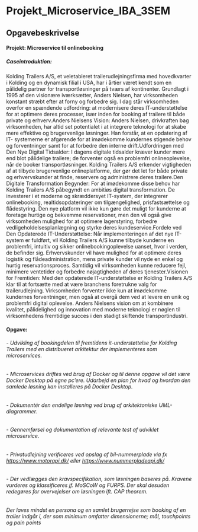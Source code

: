 # Projekt_Microservice_IBA_3SEM
## Opgavebeskrivelse
#### Projekt: Microservice til onlinebooking
##### Caseintroduktion:
Kolding Trailers A/S, et veletableret trailerudlejningsfirma med hovedkvarter i Kolding og en
dynamisk filial i USA, har i årtier været kendt som en pålidelig partner for transportløsninger på
tværs af kontinenter. Grundlagt i 1995 af den visionære iværksætter, Anders Nielsen, har
virksomheden konstant stræbt efter at forny og forbedre sig. I dag står virksomheden overfor en
spændende udfordring: at modernisere deres IT-understøttelse for at optimere deres processer,
især inden for booking af trailere til både private og erhverv.Anders Nielsens Vision:
Anders Nielsen, drivkraften bag virksomheden, har altid set potentialet i at integrere teknologi
for at skabe mere effektive og brugervenlige løsninger. Han forstår, at en opdatering af IT-
systemerne er afgørende for at imødekomme kundernes stigende behov og forventninger samt
for at forbedre den interne drift.Udfordringen med Den Nye Digital Tidsalder:
I dagens digitale tidsalder kræver kunder mere end blot pålidelige trailere; de forventer også en
problemfri onlineoplevelse, når de booker transportløsninger. Kolding Trailers A/S erkender
vigtigheden af at tilbyde brugervenlige onlineplatforme, der gør det let for både private og
erhvervskunder at finde, reservere og administrere deres trailere.Den Digitale Transformation Begynder:
For at imødekomme disse behov har Kolding Trailers A/S påbegyndt en ambitiøs digital
transformation. De investerer i et moderne og skræddersyet IT-system, der integrerer
onlinebooking, realtidsopdateringer om tilgængelighed, prisfastsættelse og flådestyring.
Den nye platform vil ikke kun gøre det muligt for kunderne at foretage hurtige og bekvemme
reservationer, men den vil også give virksomheden mulighed for at optimere lagerstyring,
forbedre vedligeholdelsesplanlægning og styrke deres kundeservice.Fordele ved Den Opdaterede IT-Understøttelse:
Når implementeringen af det nye IT-system er fuldført, vil Kolding Trailers A/S kunne tilbyde
kunderne en problemfri, intuitiv og sikker onlinebookingoplevelse uanset, hvor i verden, de
befinder sig. Erhvervskunder vil have mulighed for at optimere deres logistik og
flådeadministration, mens private kunder vil nyde en enkel og hurtig reservationsproces.
Samtidig vil virksomheden kunne reducere fejl, minimere ventetider og forbedre nøjagtigheden
af deres tjenester.Visionen for Fremtiden:
Med den opdaterede IT-understøttelse er Kolding Trailers A/S klar til at fortsætte med at være
branchens foretrukne valg for trailerudlejning. Virksomheden forventer ikke kun at imødekomme
kundernes forventninger, men også at overgå dem ved at levere en unik og problemfri digital
oplevelse. Anders Nielsens vision om at kombinere kvalitet, pålidelighed og innovation med
moderne teknologi er nøglen til virksomhedens fremtidige succes i den stadigt skiftende
transportindustri.

#### Opgave:
###### - Udvikling af bookingdelen til fremtidens it-understøttelse for Kolding Trailers med en distribueret arkitektur der implementeres som microservices.
###### - Microservices driftes ved brug af Docker og til denne opgave vil det være Docker Desktop på egne pc’ere. Udarbejd en plan for hvad og hvordan den samlede løsning kan installeres på Docker Desktop.
###### - Dokumentér den endelige løsning ved brug af arkitektoniske UML-diagrammer.
###### - Gennemførsel og dokumentation af relevante test af udviklet microservice.
###### - Privatudlejning verificeres ved opslag af bil-nummerplade via fx https://www.motorapi.dk/ eller https://www.nummerpladeapi.dk/
###### - Der vedlægges den kravspecifikation, som løsningen baseres på. Kravene vurderes og klassificeres jf. MoSCoW og FURPS. Der skal desuden redegøres for overvejelser om løsningen ift. CAP theorem.
###### Der laves mindst en persona og en samlet brugerrejse som booking af en trailer indgår i, der som minimum omfatter dimensionerne; mål, touchpoints og pain points
